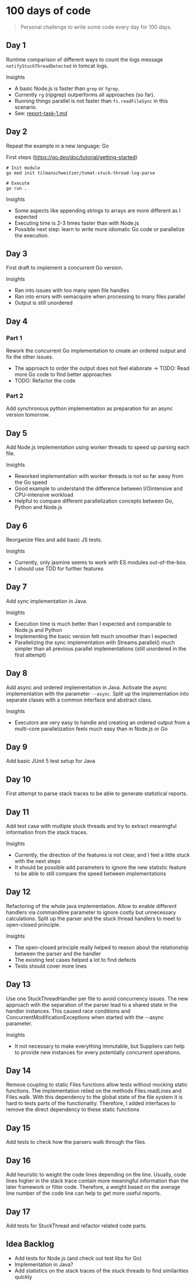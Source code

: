 # 100 days of code

> Personal challenge to write some code every day for 100 days.

## Day 1

Runtime comparison of different ways to count the logs message `notifyStuckThreadDetected` in tomcat logs.

Insights

* A basic Node.js is faster than `grep` or `fgrep`.
* Currently `rg` (ripgrep) outperforms all approaches (so far). 
* Running things parallel is not faster than `fs.readFileSync` in this scenario.
* See: [report-task-1.md](tomat-stuck-thread-log-parser/report-task-1.md)

 
## Day 2

Repeat the example in a new language: Go

First steps (https://go.dev/doc/tutorial/getting-started)

    # Init module
    go mod init tilmanschweitzer/tomat-stuck-thread-log-parse

    # Execute
    go run .

Insights

* Some aspects like appending strings to arrays are more different as I expected
* Executing time is 2-3 times faster than with Node.js
* Possible next step: learn to write more idiomatic Go code or parallelize the execution.


## Day 3

First draft to implement a concurrent Go version.

Insights

* Ran into issues with too many open file handles
* Ran into errors with semacquire when processing to many files parallel
* Output is still unordered

## Day 4 

### Part 1

Rework the concurrent Go implementation to create an ordered output and fix the other issues.

* The approach to order the output does not feel elaborate -> TODO: Read more Go code to find better approaches
* TODO: Refactor the code

### Part 2

Add synchronous python implementation as preparation for an async version tomorrow.


## Day 5

Add Node.js implementation using worker threads to speed up parsing each file.

Insights

* Reworked implementation with worker threads is not so far away from the Go speed
* Good example to understand the difference between I/Ointensive and CPU-intensive workload
* Helpful to compare different parallelization concepts between Go, Python and Node.js

## Day 6

Reorganize files and add basic JS tests.

Insights

* Currently, only jasmine seems to work with ES modules out-of-the-box.
* I should use TDD for further features

## Day 7

Add sync implementation in Java.

Insights

* Execution time is much better than I expected and comparable to Node.js and Python
* Implementing the basic version felt much smoother than I expected
* Parallelizing the sync implementation with Streams.parallel() much simpler than all previous parallel implementations (still unordered in the first attempt)

## Day 8

Add async and ordered implementation in Java.
Activate the async implementation with the parameter `--async`.
Split up the implementation into separate clases with a common interface and abstract class.

Insights

* Executors are very easy to handle and creating an ordered output from a multi-core parallelization feels much easy than in Node.js or Go

## Day 9

Add basic JUnit 5 test setup for Java

## Day 10

First attempt to parse stack traces to be able to generate statistical reports.

## Day 11

Add test case with multiple stuck threads and try to extract meaningful information from the stack traces.

Insights

* Currently, the direction of the features is not clear, and I feel a little stuck with the next steps
* It should be possible add parameters to ignore the new statistic feature to be able to still compare the speed between implementations

## Day 12

Refactoring of the whole java implementation.
Allow to enable different handlers via commandline parameter to ignore costly but unnecessary calculations.
Split up the parser and the stuck thread handlers to meet to open-closed principle.

Insights

* The open-closed principle really helped to reason about the relationship between the parser and the handler
* The existing test cases helped a lot to find defects
* Tests should cover more lines

## Day 13

Use one StuckThreadHandler per file to avoid concurrency issues.
The new approach with the separation of the parser lead to a shared state in the handler instances.
This caused race conditions and ConcurrentModificationExceptions when started with the --async parameter.

Insights

* It not necessary to make everything immutable, but Suppliers can help to provide new instances for every potentially concurrent operations.

## Day 14

Remove coupling to static Files functions allow tests without mocking static functions.
The implementation relied on the methods Files.readLines and Files.walk.
With this dependency to the global state of the file system it is hard to tests parts of the functionality.
Therefore, I added interfaces to remove the direct dependency to these static functions

## Day 15

Add tests to check how the parsers walk through the files.

## Day 16

Add heuristic to weight the code lines depending on the line.
Usually, code lines higher in the stack trace contain more meaningful information than the later framework or filter code.
Therefore, a weight based on the average line number of the code line can help to get more useful reports.

## Day 17

Add tests for StuckThread and refactor related code parts.

## Idea Backlog

* Add tests for Node.js (and check out test libs for Go)
* Implementation in Java?
* Add statistics on the stack traces of the stuck threads to find similarities quickly
